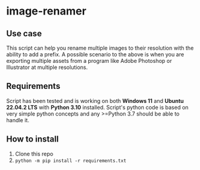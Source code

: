 # image-renamer
## Use case
This script can help you rename multiple images to their resolution with the ability to add a prefix.
A possible scenario to the above is when you are exporting multiple assets from a program like Adobe Photoshop or
Illustrator at multiple resolutions.

## Requirements
Script has been tested and is working on both **Windows 11** and **Ubuntu 22.04.2 LTS**  with **Python 3.10** installed.
Script's python code is based on very simple python concepts and any >=Python 3.7 should be able to handle it.

## How to install
1. Clone this repo
2. `python -m pip install -r requirements.txt`